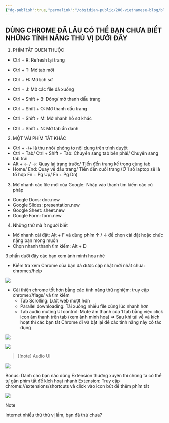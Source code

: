 ```yaml
---
{"dg-publish":true,"permalink":"/obsidian-public/200-vietnamese-blog/blog-2-chrome-shortcut/","tags":["Chrome/shortcut"]}
---
```



## DÙNG CHROME ĐÃ LÂU CÓ THỂ BẠN CHƯA BIẾT NHỮNG TÍNH NĂNG THÚ VỊ DƯỚI ĐÂY
1. PHÍM TẮT QUEN THUỘC
- Ctrl + R: Refresh lại trang
- Ctrl + T:  Mở tab mới
- Ctrl + H: Mở lịch sử 
- Ctrl + J: Mở các file đã xuống

- Ctrl + Shift + B: Đóng/ mở thanh dấu trang
- Ctrl + Shift + O: Mở thanh dấu trang
- Ctrl + Shift + M: Mở nhanh hồ sơ khác
- Ctrl + Shift + N: Mở tab ẩn danh

2. MỘT VÀI PHÍM TẮT KHÁC
- Ctrl + -/+ là thu nhỏ/ phóng to nội dung trên trình duyệt
- Ctrl + Tab/ Ctrl + Shift + Tab: Chuyển sang tab bên phải/ Chuyển sang tab trái
- Alt + ← / →: Quay lại trang trước/ Tiến đến trang kế trong cùng tab
- Home/ End: Quay về đầu trang/ Tiến đến cuối trang (Ở 1 số laptop sẽ là tổ hợp Fn + Pg Up/ Fn + Pg Dn)

3. Mở nhanh các file mới của Google: Nhập vào thanh tìm kiếm các cú pháp
- Google Docs: doc.new
- Google Slides: presentation.new
- Google Sheet: sheet.new
- Google Form: form.new

4. Những thứ mà ít người biết
- Mở nhanh cài đặt: Alt + F và dùng phím ↑ / ↓ để chọn cài đặt hoặc chức nặng bạn mong muốn
- Chọn nhanh thanh tìm kiếm: Alt + D

3 phần dưới đây các bạn xem ảnh minh họa nhé
- Kiểm tra xem Chrome của bạn đã được cập nhật mới nhất chưa: chrome://help

![](https://i.imgur.com/T4775KA.png)

- Cải thiện chrome tốt hơn bằng các tính năng thử nghiệm: truy cập chrome://flags/ và tìm kiếm
	- Tab Scrolling: Lướt web mượt hơn
	- Parallel downloading: Tải xuống nhiều file cùng lúc nhanh hơn
	- Tab audio muting UI control: Mute âm thanh của 1 tab bằng việc click icon âm thanh trên tab (xem ảnh minh họa)
	=> Sau khi tải về và kích hoạt thì các bạn tắt Chrome đi và bật lại để các tính năng này có tác dụng

![](https://i.imgur.com/p9xSLXl.png)

![](https://i.imgur.com/doUQstz.png)

> [!note] Audio UI
> 

![](https://i.imgur.com/KAVXAtJ.gif)


Bonus: Dành cho bạn nào dùng Extension thường xuyên thì chúng ta có thể tự gắn phím tắt để kích hoạt nhanh Extension: Truy cập chrome://extensions/shortcuts và click vào icon bút để thêm phím tắt

![](https://i.imgur.com/WD7QzIk.png)

> [!note]
> Internet nhiều thứ thú vị lắm, bạn đã thử chưa?



